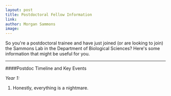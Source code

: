 ```yaml
---
layout: post
title: Postdoctoral Fellow Information
link: 
author: Morgan Sammons
image: 
---
```


So you're a postdoctoral trainee and have just joined (or are looking to join) the Sammons Lab in the Department of Biological Sciences? Here's some information that might be useful for you.

------------------
####Postdoc Timeline and Key Events

_Year 1:_  
1. Honestly, everything is a nightmare. 

